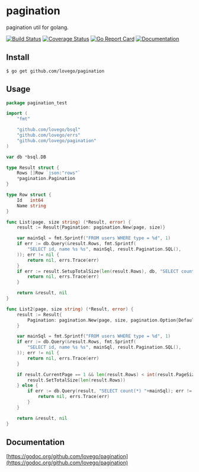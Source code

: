 # pagination
pagination util for golang.

[![Build Status](https://github.com/lovego/pagination/actions/workflows/go.yml/badge.svg)](https://github.com/lovego/pagination/actions/workflows/go.yml)
[![Coverage Status](https://coveralls.io/repos/github/lovego/pagination/badge.svg?branch=master&1)](https://coveralls.io/github/lovego/pagination)
[![Go Report Card](https://goreportcard.com/badge/github.com/lovego/pagination)](https://goreportcard.com/report/github.com/lovego/pagination)
[![Documentation](https://pkg.go.dev/badge/github.com/lovego/pagination)](https://pkg.go.dev/github.com/lovego/pagination@v0.0.1)

## Install
`$ go get github.com/lovego/pagination`

## Usage
```go
package pagination_test

import (
	"fmt"

	"github.com/lovego/bsql"
	"github.com/lovego/errs"
	"github.com/lovego/pagination"
)

var db *bsql.DB

type Result struct {
	Rows []Row `json:"rows"`
	*pagination.Pagination
}

type Row struct {
	Id   int64
	Name string
}

func List(page, size string) (*Result, error) {
	result := Result{Pagination: pagination.New(page, size)}

	var mainSql = fmt.Sprintf("FROM users WHERE type = %d", 1)
	if err := db.Query(&result.Rows, fmt.Sprintf(
		"SELECT id, name %s %s", mainSql, result.Pagination.SQL(),
	)); err != nil {
		return nil, errs.Trace(err)
	}
	if err := result.SetupTotalSize(len(result.Rows), db, "SELECT count(*) "+mainSql); err != nil {
		return nil, errs.Trace(err)
	}

	return &result, nil
}

func List2(page, size string) (*Result, error) {
	result := Result{
		Pagination: pagination.New(page, size, pagination.Option{DefaultPageSize: 10, MaxPageSize: 100}),
	}

	var mainSql = fmt.Sprintf("FROM users WHERE type = %d", 1)
	if err := db.Query(&result.Rows, fmt.Sprintf(
		"SELECT id, name %s %s", mainSql, result.Pagination.SQL(),
	)); err != nil {
		return nil, errs.Trace(err)
	}

	if result.CurrentPage == 1 && len(result.Rows) < int(result.PageSize) {
		result.SetTotalSize(len(result.Rows))
	} else {
		if err := db.Query(result, "SELECT count(*) "+mainSql); err != nil {
			return nil, errs.Trace(err)
		}
	}

	return &result, nil
}
```

## Documentation
[https://godoc.org/github.com/lovego/pagination](https://godoc.org/github.com/lovego/pagination)
